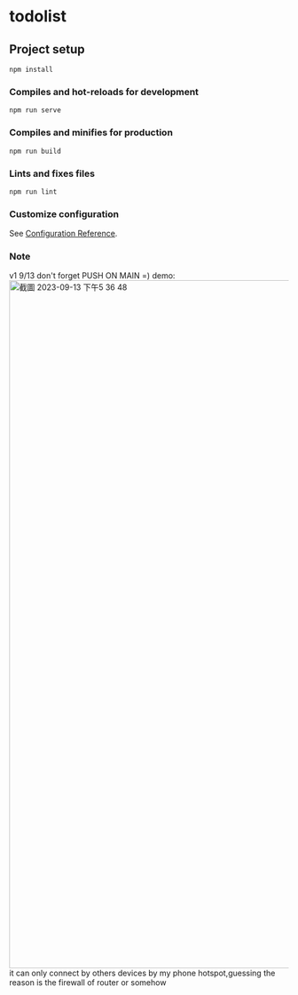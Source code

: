# todolist

## Project setup
```
npm install
```

### Compiles and hot-reloads for development
```
npm run serve
```

### Compiles and minifies for production
```
npm run build
```

### Lints and fixes files
```
npm run lint
```

### Customize configuration
See [Configuration Reference](https://cli.vuejs.org/config/).
### Note 
v1 9/13 don't forget PUSH ON MAIN =)
demo:
<img width="1238" alt="截圖 2023-09-13 下午5 36 48" src="https://github.com/phi622968143/TODOLIST/assets/40814498/19045e4d-b2cf-4048-bd8b-dbc4af11ef25">
it can only connect by others devices by my phone hotspot,guessing the reason is the firewall of router or somehow
